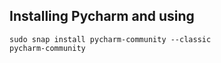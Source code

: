 ## Installing Pycharm and using
```console
sudo snap install pycharm-community --classic
pycharm-community
```